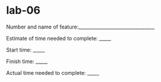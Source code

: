 # lab-06
Number and name of feature:________________________________

Estimate of time needed to complete: _____

Start time: _____

Finish time: _____

Actual time needed to complete: _____